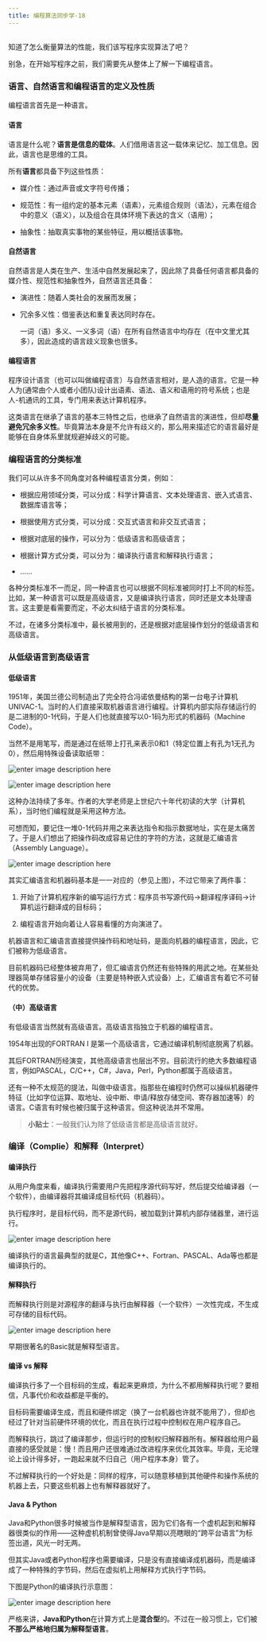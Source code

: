 ```yaml
---
title: 编程算法同步学-18
---
```

<article id="topicContainer" class="column_content"><h2 class="topic_title"></h2><div><p>知道了怎么衡量算法的性能，我们该写程序实现算法了吧？</p>
<p>别急，在开始写程序之前，我们需要先从整体上了解一下编程语言。</p>
<h3 id="">语言、自然语言和编程语言的定义及性质</h3>
<p>编程语言首先是一种语言。</p>
<h4 id="-1">语言</h4>
<p>语言是什么呢？<strong>语言是信息的载体</strong>。人们借用语言这一载体来记忆、加工信息。因此，语言也是思维的工具。</p>
<p>所有<strong>语言</strong>都具备下列这些性质：</p>
<ul>
<li><p>媒介性：通过声音或文字符号传播；</p></li>
<li><p>规范性：有一组约定的基本元素（语素），元素组合规则（语法），元素在组合中的意义（语义），以及组合在具体环境下表达的含义（语用）；</p></li>
<li><p>抽象性：抽取真实事物的某些特征，用以概括该事物。</p></li>
</ul>
<h4 id="-2">自然语言</h4>
<p>自然语言是人类在生产、生活中自然发展起来了，因此除了具备任何语言都具备的媒介性、规范性和抽象性外，自然语言还具备：</p>
<ul>
<li><p>演进性：随着人类社会的发展而发展；</p></li>
<li><p>冗余多义性：借鉴表达和重复表达同时存在。</p>
<p>一词（语）多义、一义多词（语）在所有自然语言中均存在（在中文里尤其多），因此造成的语言歧义现象也很多。</p></li>
</ul>
<h4 id="-3">编程语言</h4>
<p>程序设计语言（也可以叫做编程语言）与自然语言相对，是人造的语言。它是一种人为(通常由个人或者小团队)设计出语素、语法、语义和语用的符号系统；也是人-机通讯的工具，专门用来表达计算机程序。</p>
<p>这类语言在继承了语言的基本三特性之后，也继承了自然语言的演进性，但却<strong>尽量避免冗余多义性</strong>。毕竟算法本身是不允许有歧义的，那么用来描述它的语言最好是能够在自身体系里就规避掉歧义的可能。</p>
<h3 id="-4">编程语言的分类标准</h3>
<p>我们可以从许多不同角度对各种编程语言分类，例如：</p>
<ul>
<li><p>根据应用领域分类，可以分成：科学计算语言、文本处理语言、嵌入式语言、数据库语言等；</p></li>
<li><p>根据使用方式分类，可以分成：交互式语言和非交互式语言；</p></li>
<li><p>根据对底层的操作，可以分为：低级语言和高级语言；</p></li>
<li><p>根据计算方式分类，可以分为：编译执行语言和解释执行语言；</p></li>
<li><p>……</p></li>
</ul>
<p>各种分类标准不一而足，同一种语言也可以根据不同标准被同时打上不同的标签。比如，某一种语言可以既是高级语言，又是编译执行语言，同时还是文本处理语言。这主要是看需要而定，不必太纠结于语言的分类标准。</p>
<p>不过，在诸多分类标准中，最长被用到的，还是根据对底层操作划分的低级语言和高级语言。</p>
<h3 id="-5">从低级语言到高级语言</h3>
<h4 id="-6">低级语言</h4>
<p>1951年，美国兰德公司制造出了完全符合冯诺依曼结构的第一台电子计算机UNIVAC-1。当时的人们直接采取机器语言进行编程。计算机内部实际存储运行的是二进制的0-1代码，于是人们也就直接写以0-1码为形式的机器码（Machine Code）。</p>
<p>当然不是用笔写，而是通过在纸带上打孔来表示0和1（特定位置上有孔为1无孔为0），然后用特殊设备读取纸带：</p>
<p><img src="https://images.gitbook.cn/9aee76e0-8b4e-11e9-abd4-3359f30b3591" alt="enter image description here" /> </p>
<p><img src="https://images.gitbook.cn/a6638240-8b4e-11e9-abd4-3359f30b3591" alt="enter image description here" /></p>
<p>这种办法持续了多年。作者的大学老师是上世纪六十年代初读的大学（计算机系），当时他们编程就是采用这种方法。</p>
<p>可想而知，要记住一堆0-1代码并用之来表达指令和指示数据地址，实在是太痛苦了。于是人们想出了把操作码改成容易记住的字符的方法，这就是汇编语言（Assembly Language）。</p>
<p><img src="https://images.gitbook.cn/c9f92890-8b4e-11e9-b5ce-69c389c366b3" alt="enter image description here" /></p>
<p>其实汇编语言和机器码基本是一一对应的（参见上图），不过它带来了两件事：</p>
<ol>
<li><p>开始了计算机程序新的编写运行方式：程序员书写源代码-&gt;翻译程序译码-&gt;计算机运行翻译成的目标码；</p></li>
<li><p>编程语言开始向着让人容易看懂的方向演进了。</p></li>
</ol>
<p>机器语言和汇编语言直接提供操作码和地址码，是面向机器的编程语言，因此，它们被称为低级语言。</p>
<p>目前机器码已经整体被弃用了，但汇编语言仍然还有些特殊的用武之地。在某些处理器简单存储容量小的设备（主要是特种嵌入式设备）上，汇编语言有着它不可替代的优势。</p>
<h4 id="-7">（中）高级语言</h4>
<p>有低级语言当然就有高级语言。高级语言指独立于机器的编程语言。</p>
<p>1954年出现的FORTRAN  I 是第一个高级语言，它通过编译机制彻底脱离了机器。</p>
<p>其后FORTRAN历经演变，其他高级语言也层出不穷。目前流行的绝大多数编程语言，例如PASCAL，C/C++，C#，Java，Perl，Python都属于高级语言。</p>
<p>还有一种不太规范的提法，叫做中级语言。指那些在编程时仍然可以操纵机器硬件特征（比如字位运算、取地址、设中断、申请/释放存储空间、寄存器加速等）的语言。C语言有时候也被归属于这种语言。但这种说法并不常用。</p>
<blockquote>
  <p><strong>小贴士</strong>：一般我们认为除了低级语言都是高级语言就好。</p>
</blockquote>
<h3 id="complieinterpret">编译（Complie）和解释（Interpret）</h3>
<h4 id="-8">编译执行</h4>
<p>从用户角度来看，编译执行需要用户先把程序源代码写好，然后提交给编译器（一个软件），由编译器将其编译成目标代码（机器码）。</p>
<p>执行程序时，是目标代码，而不是源代码，被加载到计算机内部存储器里，进行运行。</p>
<p><img src="https://images.gitbook.cn/072b6400-8b66-11e9-bac8-6b439225ffd6" alt="enter image description here" /></p>
<p>编译执行的语言最典型的就是C，其他像C++、Fortran、PASCAL、Ada等也都是编译执行的。</p>
<h4 id="-9">解释执行</h4>
<p>而解释执行则是对源程序的翻译与执行由解释器（一个软件）一次性完成，不生成可存储的目标代码。</p>
<p><img src="https://images.gitbook.cn/1d5510f0-8b66-11e9-b38f-03c8201e19f7" alt="enter image description here" /></p>
<p>早期很著名的Basic就是解释型语言。</p>
<h4 id="vs">编译 vs 解释</h4>
<p>编译执行多了一个目标码的生成，看起来更麻烦，为什么不都用解释执行呢？要相信，凡事代价和收益都是平衡的。</p>
<p>目标码需要编译生成，而且和硬件绑定（换了一台机器也许就不能用了），但却也经过了针对当前硬件环境的优化，而且在执行过程中控制权在用户程序自己。</p>
<p>而解释执行，跳过了编译那步，但运行时的控制权归解释器所有。解释器给用户最直接的感受就是：慢！而且用户还很难通过改进程序来优化其效率。毕竟，无论理论上设计得多好，一跑起来就不归自己（用户程序本身）管了。</p>
<p>不过解释执行的一个好处是：同样的程序，可以随意移植到其他硬件和操作系统的机器上去，只要这些机器上也有解释器就好了。</p>
<h4 id="javapython">Java &amp; Python</h4>
<p>Java和Python很多时候被当作是解释型语言，因为它们各有一个虚机起到和解释器很类似的作用——这种虚机机制曾使得Java早期以亮瞎眼的“跨平台语言”为标签出道，风光一时无两。</p>
<p>但其实Java或者Python程序也需要编译，只是没有直接编译成机器码，而是编译成了一种特殊的字节码，然后在虚拟机上用解释方式执行字节码。</p>
<p>下图是Python的编译执行示意图：</p>
<p><img src="https://images.gitbook.cn/e3236b50-8b4e-11e9-b5ce-69c389c366b3" alt="enter image description here" /></p>
<p>严格来讲，<strong>Java和Python</strong>在计算方式上是<strong>混合型</strong>的。不过在一般习惯上，它们被<strong>不那么严格地归属为解释型语言</strong>。</p></div></article>